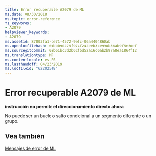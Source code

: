 ```yaml
---
title: Error recuperable A2079 de ML
ms.date: 08/30/2018
ms.topic: error-reference
f1_keywords:
- A2079
helpviewer_keywords:
- A2079
ms.assetid: 87003fa1-ce71-4572-9efc-06a4404860ab
ms.openlocfilehash: 03bbb9d275f974f242eeb3ce990b56ab9f5e50ef
ms.sourcegitcommit: 0ab61bc3d2b6cfbd52a16c6ab2b97a8ea1864f12
ms.translationtype: MT
ms.contentlocale: es-ES
ms.lasthandoff: 04/23/2019
ms.locfileid: "62202548"
---
```

# <a name="ml-nonfatal-error-a2079"></a>Error recuperable A2079 de ML

**instrucción no permite el direccionamiento directo ahora**

No puede ser un bucle o salto condicional a un segmento diferente o un grupo.

## <a name="see-also"></a>Vea también

[Mensajes de error de ML](../../assembler/masm/ml-error-messages.md)<br/>
